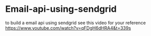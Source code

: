 # Email-api-using-sendgrid
to build a email api using sendgrid
see this video for your reference
https://www.youtube.com/watch?v=qFDgH6dHRA4&t=339s
